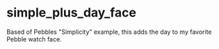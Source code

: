 # simple_plus_day_face
Based of Pebbles "Simplicity" example, this adds the day to my favorite Pebble watch face.
